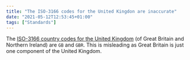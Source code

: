 ```yaml
---
title: "The ISO-3166 codes for the United Kingdon are inaccurate"
date: "2021-05-12T12:53:45+01:00"
tags: ["Standards"]
---
```


The
[ISO-3166 country codes for the United Kingdom](https://www.iso.org/obp/ui/#iso:code:3166:GB)
(of Great Britain and Northern Ireland) are `GB` and `GBR`. This is misleading
as Great Britain is just one component of the United Kingdom.
